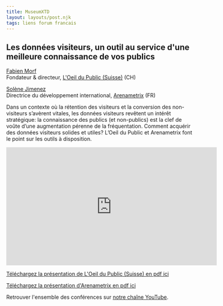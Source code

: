 ```yaml
---
title: MuseumXTD  
layout: layouts/post.njk
tags: liens forum francais
---
```


## Les données visiteurs, un outil au service d'une meilleure connaissance de vos publics

[Fabien Morf](https://www.linkedin.com/in/fabienmorf/)  
Fondateur & directeur, [L'Oeil du Public (Suisse)](https://loeildupublic.com/) (CH)

[Solène Jimenez](https://www.linkedin.com/in/soljim/)  
Directrice du développement international, [Arenametrix](https://arenametrix.com/) (FR)

Dans un contexte où la rétention des visiteurs et la conversion des non-visiteurs s’avèrent vitales, les données visiteurs revêtent un intérêt stratégique: la connaissance des publics (et non-publics) est la clef de voûte d’une augmentation pérenne de la fréquentation. Comment acquérir des données visiteurs solides et utiles? L’Oeil du Public et Arenametrix font le point sur les outils à disposition.  

<iframe width="560" height="315" src="https://www.youtube.com/embed/w-FMT5BWLR0" title="YouTube video player" frameborder="0" allow="accelerometer; autoplay; clipboard-write; encrypted-media; gyroscope; picture-in-picture" allowfullscreen></iframe>

[Téléchargez la présentation de L'Oeil du Public (Suisse) en pdf ici](https://kdrive.infomaniak.com/app/share/131928/1c3eb6ae-86a9-4a6d-9bc4-30f5a4cdfddc)

[Téléchargez la présentation d'Arenametrix en pdf ici](https://kdrive.infomaniak.com/app/share/131928/e3438789-175f-4f96-a15b-49415ec814fc)
  
Retrouver l'ensemble des conférences sur [notre chaîne YouTube](https://www.youtube.com/channel/UCTZJM5WsXDkH8QgMdACUNyw).  